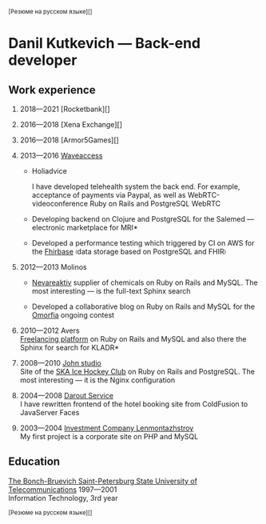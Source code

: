 <sup>
  [Резюме на русском языке][]
</sup>

# Danil Kutkevich — Back-end developer

## Work experience

1. <span title="08.2018—01.2021">2018—2021</span> [Rocketbank][]

2. <span title="07.2018—08.2018">2016—2018</span> [Xena Exchange][]

3. <span title="10.2016—05.2018">2016—2018</span> [Armor5Games][]

4. <span title="06.2013—08.2016">2013—2016</span> [Waveaccess][]

   * Holiadvice
     
     I have developed <span title="holiadvice.com">telehealth system</span>  the back end. For example, acceptance of payments
     via Paypal, as well as WebRTC-videoconference
     Ruby on Rails and PostgreSQL WebRTC

   * Developing backend on Clojure and PostgreSQL for the Salemed — electronic
     marketplace for <span title="Magnetic Resonance Imaging">MRI*</span>

   * Developed a performance testing which triggered by CI on AWS
     for the [Fhirbase][] <sub><sup>(</sup></sub>data storage based on
     PostgreSQL and FHIR<sub><sup>)</sup></sub>

   [Waveaccess]: https://waveaccess.ru
   [Fhirbase]: https://github.com/fhirbase/fhirbase-plv8

5. <span title="04.2012—06.2013">2012—2013</span> Molinos

   * [Nevareaktiv][] supplier of chemicals on Ruby on Rails and MySQL.
     The most interesting — is the full-text Sphinx search

   * Developed a collaborative blog on Ruby on Rails and MySQL
     for the [Omorfia][] ongoing contest

   [Molinos]: https://molinos.ru
   [Nevareaktiv]: https://nevareaktiv.ru
   [Omorfia]: https://omorfia.ru

6. <span title="09.2010—04.2012">2010—2012</span> Avers  
   [Freelancing platform][] on Ruby on Rails and MySQL and also
   there the Sphinx for search for
   <span title="classifier of addresses of the Russian Federation">KLADR*</a>

   [Freelancing platform]: http://prohq.ru

7. <span title="03.2008—09.2010">2008—2010</span> [John studio][]  
   Site of the [SKA Ice Hockey Club][] on Ruby on Rails and PostgreSQL.
   The most interesting — it is the Nginx configuration

   [John studio]: https://john.ru
   [SKA Ice Hockey Club]: https://ska.ru

8. <span title="11.2004—03.2008">2004—2008</span> [Darout Service][]  
   I have rewritten frontend of the <span title="hotelguide.com">hotel booking site</span>
   from ColdFusion to JavaServer Faces

   [Darout Service]: http://darout.ru

9. <span title="06.2003—11.2004">2003—2004</span> [Investment Company Lenmontazhstroy][]  
   My first project is a corporate site on PHP and MySQL

   [Investment Company Lenmontazhstroy]: https://lmsic.com

## Education

[The Bonch-Bruevich Saint-Petersburg State University of Telecommunications][] 1997—2001  
Information Technology, 3rd year

[The Bonch-Bruevich Saint-Petersburg State University of Telecommunications]: https://sut.ru

<sub>
  [Резюме на русском языке][]
</sub>

[Резюме на русском языке]: ./danilkutkevich.ru.md#readme
